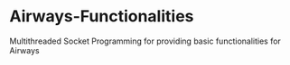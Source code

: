 # Airways-Functionalities
Multithreaded Socket Programming for providing basic functionalities for Airways

